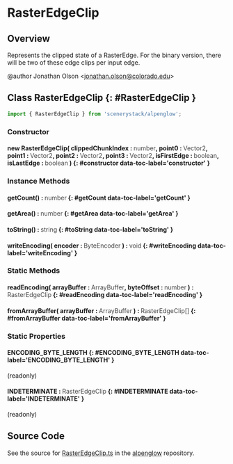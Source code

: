 # RasterEdgeClip

## Overview

Represents the clipped state of a RasterEdge. For the binary version, there will be two of these edge clips per
input edge.

@author Jonathan Olson &lt;jonathan.olson@colorado.edu&gt;

## Class RasterEdgeClip {: #RasterEdgeClip }


```js
import { RasterEdgeClip } from 'scenerystack/alpenglow';
```
### Constructor

#### new RasterEdgeClip( clippedChunkIndex : <span style="font-weight: 400; opacity: 80%;">number</span>, point0 : <span style="font-weight: 400; opacity: 80%;">Vector2</span>, point1 : <span style="font-weight: 400; opacity: 80%;">Vector2</span>, point2 : <span style="font-weight: 400; opacity: 80%;">Vector2</span>, point3 : <span style="font-weight: 400; opacity: 80%;">Vector2</span>, isFirstEdge : <span style="font-weight: 400; opacity: 80%;">boolean</span>, isLastEdge : <span style="font-weight: 400; opacity: 80%;">boolean</span> ) {: #constructor data-toc-label='constructor' }

### Instance Methods

#### getCount() : <span style="font-weight: 400; opacity: 80%;">number</span> {: #getCount data-toc-label='getCount' }

#### getArea() : <span style="font-weight: 400; opacity: 80%;">number</span> {: #getArea data-toc-label='getArea' }

#### toString() : <span style="font-weight: 400; opacity: 80%;">string</span> {: #toString data-toc-label='toString' }

#### writeEncoding( encoder : <span style="font-weight: 400; opacity: 80%;">ByteEncoder</span> ) : <span style="font-weight: 400; opacity: 80%;">void</span> {: #writeEncoding data-toc-label='writeEncoding' }

### Static Methods

#### readEncoding( arrayBuffer : <span style="font-weight: 400; opacity: 80%;">ArrayBuffer</span>, byteOffset : <span style="font-weight: 400; opacity: 80%;">number</span> ) : <span style="font-weight: 400; opacity: 80%;">RasterEdgeClip</span> {: #readEncoding data-toc-label='readEncoding' }

#### fromArrayBuffer( arrayBuffer : <span style="font-weight: 400; opacity: 80%;">ArrayBuffer</span> ) : <span style="font-weight: 400; opacity: 80%;">RasterEdgeClip[]</span> {: #fromArrayBuffer data-toc-label='fromArrayBuffer' }

### Static Properties

#### ENCODING_BYTE_LENGTH {: #ENCODING_BYTE_LENGTH data-toc-label='ENCODING_BYTE_LENGTH' }

(readonly)

#### INDETERMINATE : <span style="font-weight: 400; opacity: 80%;">RasterEdgeClip</span> {: #INDETERMINATE data-toc-label='INDETERMINATE' }

(readonly)



## Source Code

See the source for [RasterEdgeClip.ts](https://github.com/phetsims/alpenglow/blob/main/js/parallel/raster-clip/RasterEdgeClip.ts) in the [alpenglow](https://github.com/phetsims/alpenglow) repository.

